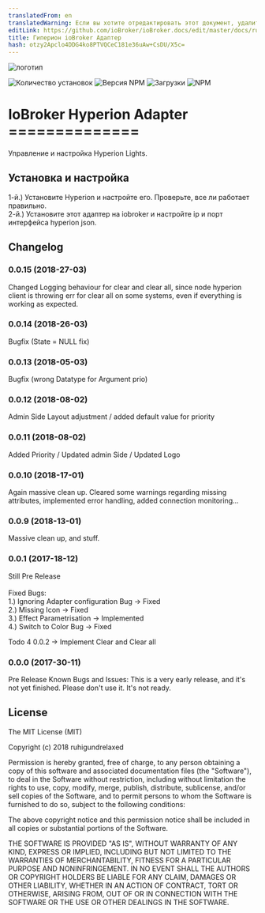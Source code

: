 ```yaml
---
translatedFrom: en
translatedWarning: Если вы хотите отредактировать этот документ, удалите поле «translatedFrom», в противном случае этот документ будет снова автоматически переведен
editLink: https://github.com/ioBroker/ioBroker.docs/edit/master/docs/ru/adapterref/iobroker.hyperion/README.md
title: Гиперион ioBroker Адаптер
hash: otzy2Apclo4DDG4ko8PTVQCeC181e36uAw+CsDU/X5c=
---
```

![логотип](../../../en/adapterref/iobroker.hyperion/admin/hyperion.png)

![Количество установок](http://iobroker.live/badges/hyperion-stable.svg)
![Версия NPM](http://img.shields.io/npm/v/iobroker.hyperion.svg)
![Загрузки](https://img.shields.io/npm/dm/iobroker.hyperion.svg)
![NPM](https://nodei.co/npm/iobroker.hyperion.png?downloads=true)

# IoBroker Hyperion Adapter ==============
Управление и настройка Hyperion Lights.

## Установка и настройка
1-й.) Установите Hyperion и настройте его. Проверьте, все ли работает правильно. <br> 2-й.) Установите этот адаптер на iobroker и настройте ip и порт интерфейса hyperion json. <br>

## Changelog

### 0.0.15 (2018-27-03)
Changed Logging behaviour for clear and clear all, since node hyperion client is throwing err for clear all on some systems,
even if everything is working as expected. 


### 0.0.14 (2018-26-03)
Bugfix (State = NULL fix)


### 0.0.13 (2018-05-03)
Bugfix (wrong Datatype for Argument prio)


### 0.0.12 (2018-08-02)
Admin Side Layout adjustment / added default value for priority

### 0.0.11 (2018-08-02)
Added Priority / Updated admin Side / Updated Logo

### 0.0.10 (2018-17-01)
Again massive clean up. Cleared some warnings regarding missing attributes, implemented error handling, 
added connection monitoring... 


### 0.0.9 (2018-13-01)
Massive clean up, and stuff. 


### 0.0.1 (2017-18-12)
Still Pre Release<br>
<br>
Fixed Bugs:<br>
1.) Ignoring Adapter configuration Bug -> Fixed<br>
2.) Missing Icon -> Fixed<br>
3.) Effect Parametrisation -> Implemented<br>
4.) Switch to Color Bug -> Fixed<br>

Todo 4 0.0.2 -> Implement Clear and Clear all


### 0.0.0 (2017-30-11)
Pre Release
Known Bugs and Issues:
This is a very early release, and it's not yet finished.
Please don't use it. It's not ready.

## License

The MIT License (MIT)

Copyright (c) 2018 ruhigundrelaxed

Permission is hereby granted, free of charge, to any person obtaining a copy
of this software and associated documentation files (the "Software"), to deal
in the Software without restriction, including without limitation the rights
to use, copy, modify, merge, publish, distribute, sublicense, and/or sell
copies of the Software, and to permit persons to whom the Software is
furnished to do so, subject to the following conditions:

The above copyright notice and this permission notice shall be included in
all copies or substantial portions of the Software.

THE SOFTWARE IS PROVIDED "AS IS", WITHOUT WARRANTY OF ANY KIND, EXPRESS OR
IMPLIED, INCLUDING BUT NOT LIMITED TO THE WARRANTIES OF MERCHANTABILITY,
FITNESS FOR A PARTICULAR PURPOSE AND NONINFRINGEMENT. IN NO EVENT SHALL THE
AUTHORS OR COPYRIGHT HOLDERS BE LIABLE FOR ANY CLAIM, DAMAGES OR OTHER
LIABILITY, WHETHER IN AN ACTION OF CONTRACT, TORT OR OTHERWISE, ARISING FROM,
OUT OF OR IN CONNECTION WITH THE SOFTWARE OR THE USE OR OTHER DEALINGS IN
THE SOFTWARE.
